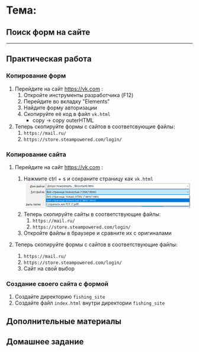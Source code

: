 # Тема:

## Поиск форм на сайте

---

## Практическая работа

### Копирование форм

1. Перейдите на сайт https://vk.com :
    1. Откройте инструменты разработчика (F12)
    2. Перейдите во вкладку "Elements"
    3. Найдите форму авторизации
    4. Скопируйте её код в файл `vk.html`
        - copy -> copy outerHTML
2. Теперь скопируйте формы с сайтов в соответсвующие файлы:
    1. `https://mail.ru/`
    2. `https://store.steampowered.com/login/`

### Копирование сайта

1. Перейдите на сайт https://vk.com :
    1. Нажмите ctrl + s и сохраните страницу как `vk.html`
       ![img.png](img.png)
    2. Теперь скопируйте сайты в соответствующие файлы:
        1. `https://mail.ru/`
        2. `https://store.steampowered.com/login/`
    3. Откройте файлы в браузере и сравните их с оригиналами

2. Теперь скопируйте формы с сайтов в соответствующие файлы:
    1. `https://mail.ru/`
    2. `https://store.steampowered.com/login/`
    3. Сайт на свой выбор


### Создание своего сайта с формой

1. Создайте директорию `fishing_site`
2. Создайте файл `index.html` внутри директории `fishing_site`


## Дополнительные материалы

## Домашнее задание
